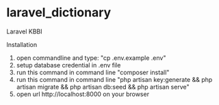 # laravel_dictionary
Laravel KBBI

Installation

1. open commandline and type: "cp .env.example .env"
2. setup database credential in .env file
3. run this command in command line "composer install"
4. run this command in command line "php artisan key:generate && php artisan migrate && php artisan db:seed && php artisan serve"
5. open url http://localhost:8000 on your browser

  
